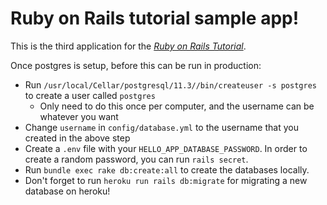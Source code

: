 
# Ruby on Rails tutorial sample app!

This is the third application for the [*Ruby on Rails Tutorial*](https://www.railstutorial.org/).


Once postgres is setup, before this can be run in production:
* Run `/usr/local/Cellar/postgresql/11.3//bin/createuser -s postgres` to create a user called `postgres`
  * Only need to do this once per computer, and the username can be whatever you want
* Change `username` in `config/database.yml` to the username that you created in the above step
* Create a `.env` file with your `HELLO_APP_DATABASE_PASSWORD`. In order to create a random password, you can run `rails secret`.
* Run `bundle exec rake db:create:all` to create the databases locally.
* Don't forget to run `heroku run rails db:migrate` for migrating a new database on heroku!

